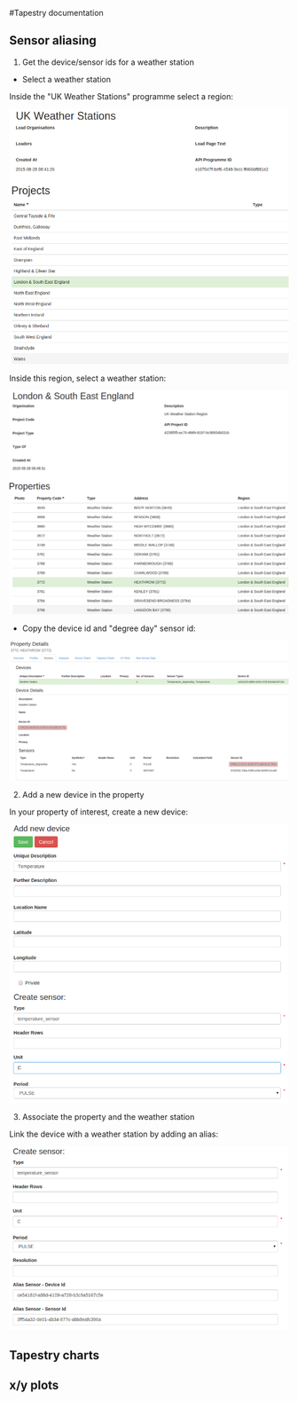 #Tapestry documentation


## Sensor aliasing

1) Get the device/sensor ids for a weather station

* Select a weather station

Inside the "UK Weather Stations" programme select a region:


![select project](help/tapestry-doc/select-weather-stn.png)

Inside this region, select a weather station:


![select weather station](help/tapestry-doc/select-weather-stn2.png)


* Copy the device id and "degree day" sensor id:


![select ids](help/tapestry-doc/grab-ids-colour.png)


2) Add a new device in the property

In your property of interest, create a new device:

![new device](help/tapestry-doc/new-device.png)


3) Associate the property and the weather station

Link the device with a weather station by adding an alias:

![alias sensor](help/tapestry-doc/alias-sensor.png)


## Tapestry charts




## x/y plots
